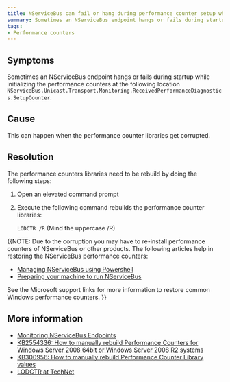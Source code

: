 ```yaml
---
title: NServiceBus can fail or hang during performance counter setup when performance counter libraries are corrupt
summary: Sometimes an NServiceBus endpoint hangs or fails during startup while initializing the performance counters due corrupt performance counter libraries. This can be resolved by rebuilding the performance counter libraries.
tags:
- Performance counters
---
```


## Symptoms

Sometimes an NServiceBus endpoint hangs or fails during startup while initializing the performance counters at the following location `NServiceBus.Unicast.Transport.Monitoring.ReceivedPerformanceDiagnostics.SetupCounter`.

## Cause 

This can happen when the performance counter libraries get corrupted.

## Resolution

The performance counters libraries need to be rebuild by doing the following steps:

1. Open an elevated command prompt
2. Execute the following command rebuilds the performance counter libraries:

    `LODCTR /R`  (Mind the uppercase /R)


{{NOTE: Due to the corruption you may have to re-install performance counters of NServiceBus or other products. The following articles help in restoring the NServiceBus performance counters:

 * [Managing NServiceBus using Powershell](managing-nservicebus-using-powershell.md)
 * [Preparing your machine to run NServiceBus](preparing-your-machine-to-run-nservicebus.md)

See the Microsoft support links for more information to restore common Windows performance counters.
}}

## More information

* [Monitoring NServiceBus Endpoints](monitoring-nservicebus-endpoints.md)
* [KB2554336: How to manually rebuild Performance Counters for Windows Server 2008 64bit or Windows Server 2008 R2 systems](http://support.microsoft.com/kb/2554336)
* [KB300956: How to manually rebuild Performance Counter Library values](http://support.microsoft.com/kb/300956) 
* [LODCTR at TechNet](http://technet.microsoft.com/en-us/library/bb490926.aspx)
